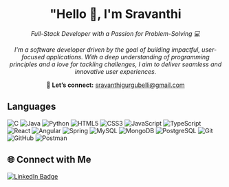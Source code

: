 <h1 align="center">"Hello 👋, I'm Sravanthi</h1>

<p align="center">
  <em>Full-Stack Developer with a Passion for Problem-Solving 💻</em>
</p>

<p align="center">
  <em>I'm a software developer driven by the goal of building impactful, user-focused applications. With a deep understanding of programming principles and a love for tackling challenges, I aim to deliver seamless and innovative user experiences.</em>
</p>

<p align="center">
  📩 <strong>Let’s connect:</strong> <a href="mailto:sravanthigurgubelli@gmail.com">sravanthigurgubelli@gmail.com</a>
</p>

## Languages

![C](https://img.shields.io/badge/C-A8B9CC?style=for-the-badge&logo=c&logoColor=black)
![Java](https://img.shields.io/badge/Java-007396?style=for-the-badge&logo=java&logoColor=white)
![Python](https://img.shields.io/badge/Python-3776AB?style=for-the-badge&logo=python&logoColor=white)
![HTML5](https://img.shields.io/badge/HTML5-E34F26?style=for-the-badge&logo=html5&logoColor=white)
![CSS3](https://img.shields.io/badge/CSS3-1572B6?style=for-the-badge&logo=css3&logoColor=white)
![JavaScript](https://img.shields.io/badge/JavaScript-F7DF1E?style=for-the-badge&logo=javascript&logoColor=black)
![TypeScript](https://img.shields.io/badge/TypeScript-007ACC?style=for-the-badge&logo=typescript&logoColor=white)
![React](https://img.shields.io/badge/React-61DAFB?style=for-the-badge&logo=react&logoColor=black)
![Angular](https://img.shields.io/badge/Angular-DD0031?style=for-the-badge&logo=angular&logoColor=white)
![Spring](https://img.shields.io/badge/Spring-6DB33F?style=for-the-badge&logo=spring&logoColor=white)
![MySQL](https://img.shields.io/badge/MySQL-4479A1?style=for-the-badge&logo=mysql&logoColor=white)
![MongoDB](https://img.shields.io/badge/MongoDB-47A248?style=for-the-badge&logo=mongodb&logoColor=white)
![PostgreSQL](https://img.shields.io/badge/PostgreSQL-336791?style=for-the-badge&logo=postgresql&logoColor=white)
![Git](https://img.shields.io/badge/Git-F05032?style=for-the-badge&logo=git&logoColor=white)
![GitHub](https://img.shields.io/badge/github-%23121011.svg?style=for-the-badge&logo=github&logoColor=white)
![Postman](https://img.shields.io/badge/Postman-FF6C37?style=for-the-badge&logo=postman&logoColor=white)
</p>

## 🌐 Connect with Me

<a href="https://www.linkedin.com/in/sravanthigurugubelli1"><img src="https://img.shields.io/badge/LinkedIn-0077B5?style=for-the-badge&logo=linkedin&logoColor=white" alt="LinkedIn Badge" /></a>

